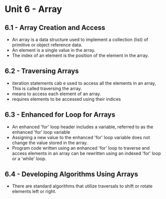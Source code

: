 # Unit 6 - Array

## 6.1 - Array Creation and Access
- An array is a data structure used to implement a collection (list) of primitive or object reference data.
- An element is a single value in the array.
- The index of an element is the position of the element in the array.
## 6.2 - Traversing Arrays
- iteration statements cab e used to access all the elements in an array, This is called traversing the array.
- means to access each element of an array.
- requires elements to be accessed using their indices
## 6.3 - Enhanced for Loop for Arrays
- An enhanced 'for' loop header includes a variable, referred to as the enhanced 'for' loop variable
- Assigning a new value to the enhanced 'for' loop variable does not change the value stored in the array.
- Program code written using an enhanced 'for' loop to traverse and access elements in an array can be rewritten using an indexed 'for' loop or a 'while' loop.
## 6.4 - Developing Algorithms Using Arrays
- There are standard algorithms that utilize traversals to shift or rotate elements left or right.